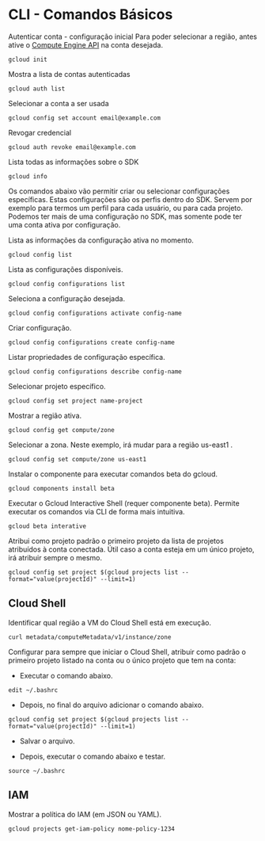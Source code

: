 # CLI - Comandos Básicos

Autenticar conta - configuração inicial
Para poder selecionar a região, antes ative o [Compute Engine API](https://console.cloud.google.com/apis/library/compute.googleapis.com) na conta desejada.

```
gcloud init
```

Mostra a lista de contas autenticadas
```
gcloud auth list
```

Selecionar a conta a ser usada
```
gcloud config set account email@example.com
```

Revogar credencial
```
gcloud auth revoke email@example.com
```

Lista todas as informações sobre o SDK
```
gcloud info
```

Os comandos abaixo vão permitir criar ou selecionar configurações específicas.
Estas configurações são os perfis dentro do SDK. Servem por exemplo para termos um perfil para cada usuário, ou para cada projeto. Podemos ter mais de uma configuração no SDK, mas somente pode ter uma conta ativa por configuração.

Lista as informações da configuração ativa no momento.
```
gcloud config list
```

Lista as configurações disponíveis.
```
gcloud config configurations list
```

Seleciona a configuração desejada.
```
gcloud config configurations activate config-name
```

Criar configuração.
```
gcloud config configurations create config-name
```

Listar propriedades de configuração específica.
```
gcloud config configurations describe config-name
```

Selecionar projeto específico.
```
gcloud config set project name-project
```

Mostrar a região ativa.
```
gcloud config get compute/zone
```

Selecionar a zona. Neste exemplo, irá mudar para a região us-east1 .
```
gcloud config set compute/zone us-east1
```

Instalar o componente para executar comandos beta do gcloud.
```
gcloud components install beta
```

Executar o Gcloud Interactive Shell (requer componente beta).
Permite executar os comandos via CLI de forma mais intuitiva.
```
gcloud beta interative
```

Atribui como projeto padrão o primeiro projeto da lista de projetos atribuídos à conta conectada.
Útil caso a conta esteja em um único projeto, irá atribuir sempre o mesmo.

```
gcloud config set project $(gcloud projects list --format="value(projectId)" --limit=1)
```

## Cloud Shell

Identificar qual região a VM do Cloud Shell está em execução. 
```
curl metadata/computeMetadata/v1/instance/zone
```

Configurar para sempre que iniciar o Cloud Shell, atribuir como padrão o primeiro projeto listado na conta ou o único projeto que tem na conta:

* Executar o comando abaixo.
```
edit ~/.bashrc
```

* Depois, no final do arquivo adicionar o comando abaixo.
```
gcloud config set project $(gcloud projects list --format="value(projectId)" --limit=1)
```

* Salvar o arquivo.

* Depois, executar o comando abaixo e testar.
```
source ~/.bashrc
```

## IAM

Mostrar a política do IAM (em JSON ou YAML).
```
gcloud projects get-iam-policy nome-policy-1234
```


